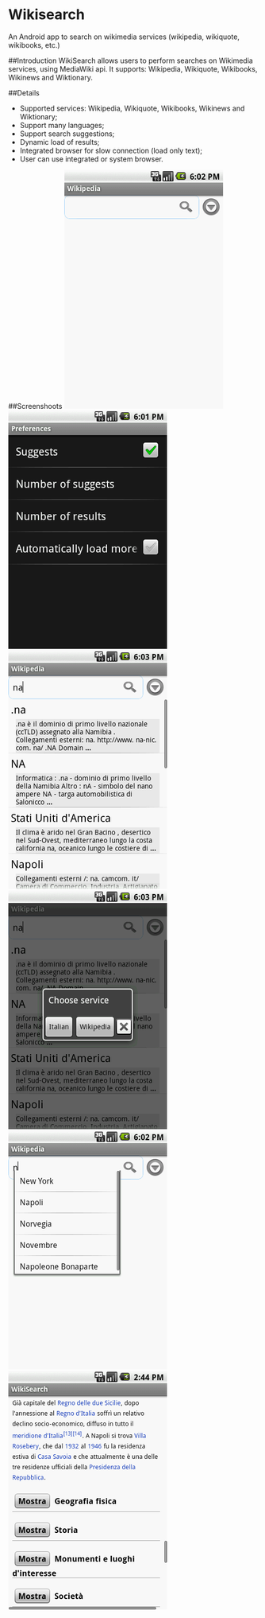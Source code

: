 # Wikisearch
An Android app to search on wikimedia services (wikipedia, wikiquote, wikibooks, etc.)

##Introduction
WikiSearch allows users to perform searches on Wikimedia services, using MediaWiki api. It supports: Wikipedia, Wikiquote, Wikibooks, Wikinews and Wiktionary.

##Details
  * Supported services: Wikipedia, Wikiquote, Wikibooks, Wikinews and Wiktionary;
  * Support many languages;
  * Support search suggestions;
  * Dynamic load of results;
  * Integrated browser for slow connection (load only text);
  * User can use integrated or system browser.

##Screenshoots
<img src="https://github.com/pasdam/wikisearch/blob/master/schreenshots/main.png" alt="Main window"/>
<img src="https://github.com/pasdam/wikisearch/blob/master/schreenshots/preferences.png" alt="Settings"/>
<img src="https://github.com/pasdam/wikisearch/blob/master/schreenshots/results.png" alt="Results list"/>
<img src="https://github.com/pasdam/wikisearch/blob/master/schreenshots/services.png" alt="Service selection"/>
<img src="https://github.com/pasdam/wikisearch/blob/master/schreenshots/suggests.png" alt="Suggest"/>
<img src="https://github.com/pasdam/wikisearch/blob/master/schreenshots/webview.png" alt="Item view"/>
